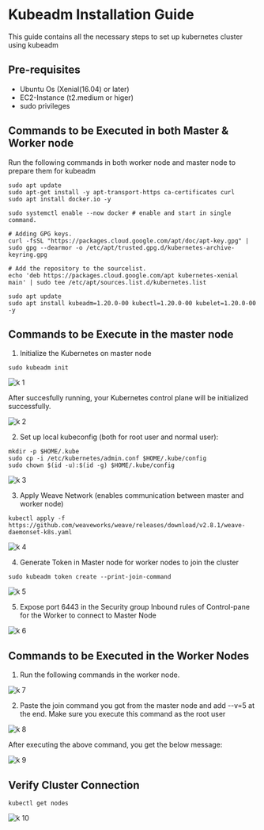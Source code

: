 # Kubeadm Installation Guide
This guide contains all the necessary steps to set up kubernetes cluster using kubeadm

## Pre-requisites
* Ubuntu Os (Xenial(16.04) or later)
* EC2-Instance (t2.medium or higer)
* sudo privileges

## Commands to be Executed in both Master & Worker node
Run the following commands in both worker node and master node to prepare them for kubeadm
```
sudo apt update
sudo apt-get install -y apt-transport-https ca-certificates curl
sudo apt install docker.io -y

sudo systemctl enable --now docker # enable and start in single command.

# Adding GPG keys.
curl -fsSL "https://packages.cloud.google.com/apt/doc/apt-key.gpg" | sudo gpg --dearmor -o /etc/apt/trusted.gpg.d/kubernetes-archive-keyring.gpg

# Add the repository to the sourcelist.
echo 'deb https://packages.cloud.google.com/apt kubernetes-xenial main' | sudo tee /etc/apt/sources.list.d/kubernetes.list

sudo apt update 
sudo apt install kubeadm=1.20.0-00 kubectl=1.20.0-00 kubelet=1.20.0-00 -y
```
## Commands to be Execute in the master node
1. Initialize the Kubernetes on master node
```
sudo kubeadm init
```
![k 1](https://github.com/manojmanu276/K8s-ClusterSetUp-using-Kubeadm/assets/102495616/5e4a3414-41b3-4cfb-8ed1-84b40b621192)

After succesfully running, your Kubernetes control plane will be initialized successfully.

![k 2](https://github.com/manojmanu276/K8s-ClusterSetUp-using-Kubeadm/assets/102495616/dd9d2b80-32ea-4b20-a72a-e11ae1c6f430)

2. Set up local kubeconfig (both for root user and normal user):
```
mkdir -p $HOME/.kube
sudo cp -i /etc/kubernetes/admin.conf $HOME/.kube/config
sudo chown $(id -u):$(id -g) $HOME/.kube/config
```
![k 3](https://github.com/manojmanu276/K8s-ClusterSetUp-using-Kubeadm/assets/102495616/010b2da4-c85a-4c4f-8a51-766d1777af91)

3. Apply Weave Network (enables communication between master and worker node)
```
kubectl apply -f https://github.com/weaveworks/weave/releases/download/v2.8.1/weave-daemonset-k8s.yaml
```
![k 4](https://github.com/manojmanu276/K8s-ClusterSetUp-using-Kubeadm/assets/102495616/30d0419b-0bc2-4387-a103-84968094a9e6)

4. Generate Token in Master node for worker nodes to join the cluster
```
sudo kubeadm token create --print-join-command
```
![k 5](https://github.com/manojmanu276/K8s-ClusterSetUp-using-Kubeadm/assets/102495616/85da39e3-90f9-4985-857a-bd9ad468cef5)

5. Expose port 6443 in the Security group Inbound rules of Control-pane for the Worker to connect to Master Node

![k 6](https://github.com/manojmanu276/K8s-ClusterSetUp-using-Kubeadm/assets/102495616/30630dc5-c1c3-44a0-b83f-6fe242697b2f)

## Commands to be Executed in the Worker Nodes

1. Run the following commands in the worker node.

![k 7](https://github.com/manojmanu276/K8s-ClusterSetUp-using-Kubeadm/assets/102495616/cae58e0a-eca9-483f-a6f9-c280d96fbf5a)

2. Paste the join command you got from the master node and add --v=5 at the end. Make sure you execute this command as the root user

![k 8](https://github.com/manojmanu276/K8s-ClusterSetUp-using-Kubeadm/assets/102495616/4bd27dc8-3162-43b9-a823-ae15d29b2628)

   After executing the above command, you get the below message:

![k 9](https://github.com/manojmanu276/K8s-ClusterSetUp-using-Kubeadm/assets/102495616/5a32c54b-42b8-47e6-9d6c-fd072430b0a8)

## Verify Cluster Connection
```
kubectl get nodes
```
![k 10](https://github.com/manojmanu276/K8s-ClusterSetUp-using-Kubeadm/assets/102495616/3033d461-9daf-448e-a261-a294d559c03f)






